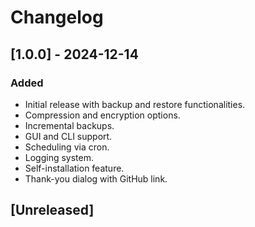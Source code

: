 # Changelog

## [1.0.0] - 2024-12-14
### Added
- Initial release with backup and restore functionalities.
- Compression and encryption options.
- Incremental backups.
- GUI and CLI support.
- Scheduling via cron.
- Logging system.
- Self-installation feature.
- Thank-you dialog with GitHub link.

## [Unreleased]
